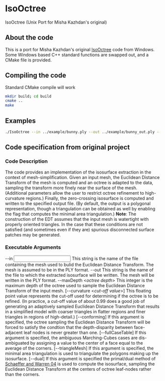 # IsoOctree
IsoOctree (Unix Port for Misha Kazhdan's original)

## About the code
This is a port for Misha Kazhdan's original [IsoOctree](http://www.cs.jhu.edu/~misha/Code/IsoOctree/) code from Windows. Some Windows based C++ standard functions are swapped out, and a CMake file is provided. 

## Compiling the code
Standard CMake compile will work
```bash
mkdir build; cd build
cmake ..
make
```

## Examples
```bash
./IsoOctree --in ../example/bunny.ply --out ../example/bunny_out.ply --maxDepth 6
```

## Code specification from original project
### Code Description
The code provides an implementation of the isosurface extraction in the context of mesh-simplification. Given an input mesh, the Euclidean Distance Transform of the mesh is computed and an octree is adapted to the data, sampling the transform more finely near the surface of the mesh. (Additional parameters allow the user to restrict octree refinement to high-curvature regions.) Finally, the zero-crossing isosurface is computed and written to the specified output file. (By default, the output is a polygonal representation, though a triangulation can be obtained as well by enabling the flag that computes the minimal area triangulation.)
**Note**: The construction of the EDT assumes that the input mesh is watertight with properly oriented triangles. In the case that these conditions are not satisfied (and sometimes even if they are) spurious disconnected surface patches may be generated.

### Executable Arguments
--in *<input mesh>*
This string is the name of the file containing the mesh used to bulid the Euclidean Distance Transform. The mesh is assumed to be in the PLY format.
--out *<output mesh>*
This string is the name of the file to which the extracted isosurface will be written. The mesh will be written in the PLY format.
--maxDepth <*octree depth*>
This integer is the maximum depth of the octree used to sample the Euclidean Distance Transform of the input mesh.
[--curvature <*cut-off value*>]
This floating point value represents the cut-off used for determining if the octree is to be refined.
(In practice, a cut-off value of about 0.99 does a good job of generating an adaptively sampled Euclidean Distance Transform that results in a simplified model with coarser triangles in flatter regions and finer triangles in regions of high-detail.)
[--conforming]
If this argument is specified, the octree sampling the Euclidean Distance Transform will be forced to satisfy the condtion that the depth-disparity between face-adjacent leaf nodes is never greater than one.
[--fullCaseTable]
If this argument is specified, the ambiguous Marching-Cubes cases are dis-ambiguated by assigning a value to the center of a face equal to the average of the corners.
[--triangleMesh]
If this argument is specified, the minimal area triangulation is used to triangulate the polygons making up the isosurface.
[--dual]
If this argument is specified the primal/dual method of [Schaeffer and Warren 04](https://www.cs.rice.edu/~jwarren/papers/dmc.pdf) is used to compute the isosurface, sampling the Euclidean Distance Transform at the centers of octree leaf-nodes rather than the corners.
